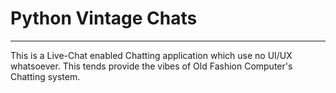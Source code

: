 # Python Vintage Chats
______________________________________________
This is a Live-Chat enabled Chatting application which use no UI/UX whatsoever.
This tends provide the vibes of Old Fashion Computer's Chatting system.

